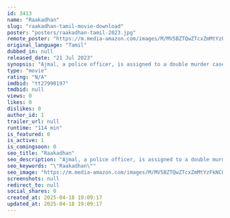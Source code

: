 ```yaml
---
id: 3413
name: "Raakadhan"
slug: "raakadhan-tamil-movie-download"
poster: "posters/raakadhan-tamil-2023.jpg"
remote_poster: "https://m.media-amazon.com/images/M/MV5BZTQwZTcxZmMtYzFkNC00ZmJiLWIwZTUtMjRkZTgwNDZjZDk3XkEyXkFqcGdeQXVyMTA4MzQ4NzMw._V1_SX300.jpg"
original_language: "Tamil"
dubbed_in: null
released_date: "21 Jul 2023"
synopsis: "Ajmal, a police officer, is assigned to a double murder case that took place at a modeling spa center. While investigating, Ajmal discovers the politics of modeling."
type: "movie"
rating: "N/A"
imdbid: "tt27990197"
tmdbid: null
views: 0
likes: 0
dislikes: 0
author_id: 1
trailer_url: null
runtime: "114 min"
is_featured: 0
is_active: 1
is_comingsoon: 0
seo_title: "Raakadhan"
seo_description: "Ajmal, a police officer, is assigned to a double murder case that took place at a modeling spa center. While investigating, Ajmal discovers the politics of modeling."
seo_keywords: "\"Raakadhan\""
seo_image: "https://m.media-amazon.com/images/M/MV5BZTQwZTcxZmMtYzFkNC00ZmJiLWIwZTUtMjRkZTgwNDZjZDk3XkEyXkFqcGdeQXVyMTA4MzQ4NzMw._V1_SX300.jpg"
screenshots: null
redirect_to: null
social_shares: 0
created_at: 2025-04-18 19:09:17
updated_at: 2025-04-18 19:09:17
---
```


